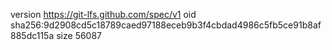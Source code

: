version https://git-lfs.github.com/spec/v1
oid sha256:9d2908cd5c18789caed97188eceb9b3f4cbdad4986c5fb5ce91b8af885dc115a
size 56087
